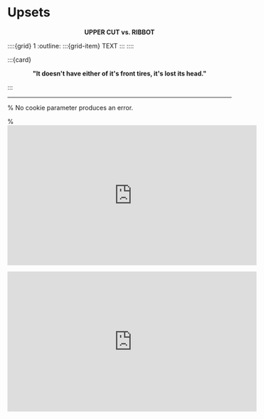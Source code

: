 

# Upsets

<div style="display:block; text-align:center;">
<strong> UPPER CUT vs. RIBBOT </strong>
</div>

::::{grid} 1 
:outline:
:::{grid-item}
TEXT
:::
::::

:::{card} 

<div style="display:block; text-align:center;">
<strong> "It doesn't have either of it's front tires, it's lost its head."</strong>
</div>

:::

---
% No cookie parameter produces an error.

%    <iframe width="560" height="315" src="https://www.youtube-nocookie.com/embed/t9xd0hBC_v8" title="YouTube video player" frameborder="0" allow="accelerometer; autoplay; clipboard-write; encrypted-media; gyroscope; picture-in-picture; web-share" allowfullscreen></iframe>

<div style ="display:block">
<iframe width="560" height="315" src="https://www.youtube.com/embed/t9xd0hBC_v8" title="YouTube video player" frameborder="0" allow="accelerometer; autoplay; clipboard-write; encrypted-media; gyroscope; picture-in-picture; web-share" allowfullscreen></iframe>
</div>